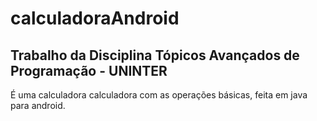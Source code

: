 # calculadoraAndroid

## Trabalho da Disciplina Tópicos Avançados de Programação - UNINTER

É uma calculadora calculadora com as operações básicas, feita em java para android.

